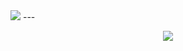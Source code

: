 <picture>
  <source
    srcset="https://github-readme-stats.vercel.app/api?username=whiteBrunet&show_icons=true&theme=dark"
    media="(prefers-color-scheme: dark)"
  />
  <source
    srcset="https://github-readme-stats.vercel.app/api?username=whiteBrunet&show_icons=true"
    media="(prefers-color-scheme: light), (prefers-color-scheme: no-preference)"
  />
  <img src="https://github-readme-stats.vercel.app/api?username=whiteBrunet&show_icons=true" />
</picture>
---
<p align="center">
  <a href="https://skillicons.dev">
    <img src="https://skillicons.dev/icons?i=git,docker,cpp,vscode,swift" />
  </a>
</p>
<!--
**whiteBrunet/whiteBrunet** is a ✨ _special_ ✨ repository because its `README.md` (this file) appears on your GitHub profile.

Here are some ideas to get you started:

- 🔭 I’m currently working on ...
- 🌱 I’m currently learning ...
- 👯 I’m looking to collaborate on ...
- 🤔 I’m looking for help with ...
- 💬 Ask me about ...
- 📫 How to reach me: ...
- 😄 Pronouns: ...
- ⚡ Fun fact: ...
-->

